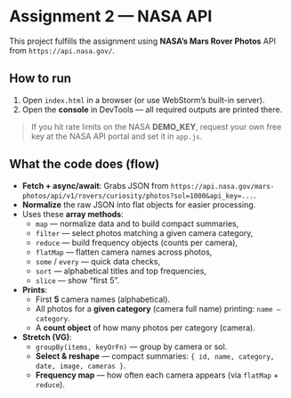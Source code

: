 # Assignment 2 — NASA API

This project fulfills the assignment using **NASA’s Mars Rover Photos** API from `https://api.nasa.gov/`.

## How to run

1. Open `index.html` in a browser (or use WebStorm’s built-in server).
2. Open the **console** in DevTools — all required outputs are printed there.

> If you hit rate limits on the NASA **DEMO_KEY**, request your own free key at the NASA API portal and set it in `app.js`.

## What the code does (flow)

- **Fetch + async/await**: Grabs JSON from `https://api.nasa.gov/mars-photos/api/v1/rovers/curiosity/photos?sol=1000&api_key=...`.
- **Normalize** the raw JSON into flat objects for easier processing.
- Uses these **array methods**:
    - `map` — normalize data and to build compact summaries,
    - `filter` — select photos matching a given camera category,
    - `reduce` — build frequency objects (counts per camera),
    - `flatMap` — flatten camera names across photos,
    - `some` / `every` — quick data checks,
    - `sort` — alphabetical titles and top frequencies,
    - `slice` — show “first 5”.
- **Prints**:
    - First **5** camera names (alphabetical).
    - All photos for a **given category** (camera full name) printing: `name — category`.
    - A **count object** of how many photos per category (camera).
- **Stretch (VG)**:
    - `groupBy(items, keyOrFn)` — group by camera or sol.
    - **Select & reshape** — compact summaries: `{ id, name, category, date, image, cameras }`.
    - **Frequency map** — how often each camera appears (via `flatMap` + `reduce`).
